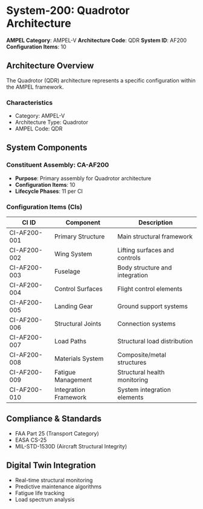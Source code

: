# System-200: Quadrotor Architecture

**AMPEL Category**: AMPEL-V
**Architecture Code**: QDR
**System ID**: AF200
**Configuration Items**: 10

## Architecture Overview

The Quadrotor (QDR) architecture represents a specific configuration within the AMPEL framework.

### Characteristics
- Category: AMPEL-V
- Architecture Type: Quadrotor
- AMPEL Code: QDR

## System Components

### Constituent Assembly: CA-AF200
- **Purpose**: Primary assembly for Quadrotor architecture
- **Configuration Items**: 10
- **Lifecycle Phases**: 11 per CI

### Configuration Items (CIs)

| CI ID | Component | Description |
|-------|-----------|-------------|
| CI-AF200-001 | Primary Structure | Main structural framework |
| CI-AF200-002 | Wing System | Lifting surfaces and controls |
| CI-AF200-003 | Fuselage | Body structure and integration |
| CI-AF200-004 | Control Surfaces | Flight control elements |
| CI-AF200-005 | Landing Gear | Ground support systems |
| CI-AF200-006 | Structural Joints | Connection systems |
| CI-AF200-007 | Load Paths | Structural load distribution |
| CI-AF200-008 | Materials System | Composite/metal structures |
| CI-AF200-009 | Fatigue Management | Structural health monitoring |
| CI-AF200-010 | Integration Framework | System integration elements |

## Compliance & Standards
- FAA Part 25 (Transport Category)
- EASA CS-25
- MIL-STD-1530D (Aircraft Structural Integrity)

## Digital Twin Integration
- Real-time structural monitoring
- Predictive maintenance algorithms
- Fatigue life tracking
- Load spectrum analysis
